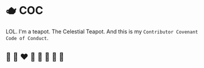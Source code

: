 # 🫖 COC

LOL.
I'm a teapot.
The Celestial Teapot.
And this is my `Contributor Covenant Code of Conduct`.

## 🦄 🌈 ❤️ 💛 💚 💙 🤍 🖤
